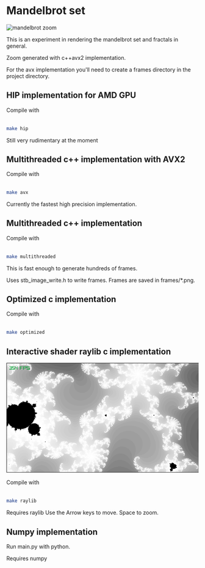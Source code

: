 # Mandelbrot set
![mandelbrot zoom](https://github.com/michbogos/mandelbrot/blob/main/zoom.gif?raw=true)

This is an experiment in rendering the mandelbrot set and fractals in general.

Zoom generated with c++avx2 implementation.

For the avx implementation you'll need to create a frames directory in the project directory.

## HIP implementation for AMD GPU

Compile with

``` bash

make hip

```

Still very rudimentary at the moment

## Multithreaded c++ implementation with AVX2

Compile with

``` bash

make avx

```

Currently the fastest high precision implementation.

## Multithreaded c++ implementation

Compile with

``` bash

make multithreaded

```

This is fast enough to generate hundreds of frames.

Uses stb_image_write.h to write frames. Frames are saved in frames/*.png.

## Optimized c implementation

Compile with

``` bash

make optimized

```

## Interactive shader raylib c implementation
![mandelbrot image](https://github.com/michbogos/mandelbrot/blob/main/mandelbrot.png?raw=true)

Compile with

``` bash

make raylib

```

Requires raylib
Use the Arrow keys to move. Space to zoom.

## Numpy implementation

Run main.py with python.

Requires numpy